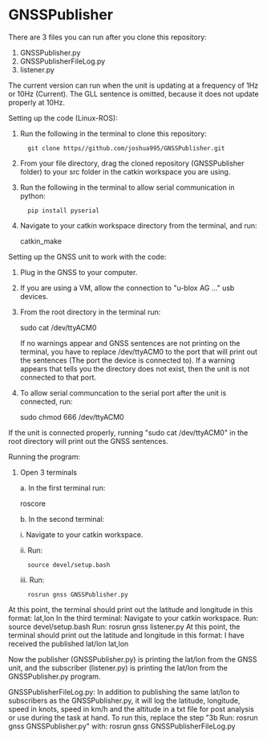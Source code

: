 # GNSSPublisher
There are 3 files you can run after you clone this repository:
1. GNSSPublisher.py
2. GNSSPublisherFileLog.py
3. listener.py
   
The current version can run when the unit is updating at a frequency of 1Hz or 10Hz (Current).
The GLL sentence is omitted, because it does not update properly at 10Hz.

Setting up the code (Linux-ROS):
1. Run the following in the terminal to clone this repository:
   
         git clone https//github.com/joshua995/GNSSPublisher.git
   
3. From your file directory, drag the cloned repository (GNSSPublisher folder) to your src folder in the catkin workspace you are using.
4. Run the following in the terminal to allow serial communication in python:
   
         pip install pyserial
   
6. Navigate to your catkin workspace directory from the terminal, and run:
   
      catkin_make
   
Setting up the GNSS unit to work with the code:

1. Plug in the GNSS to your computer.
3. If you are using a VM, allow the connection to "u-blox AG ..." usb devices.
4. From the root directory in the terminal run:
  
   sudo cat /dev/ttyACM0 

   If no warnings appear and GNSS sentences are not printing on the terminal, you have to replace /dev/ttyACM0 to the port that will print out the sentences (The port the device is connected to). If a warning appears that tells you the directory does not exist, then the unit is not connected to that port.
6. To allow serial communcation to the serial port after the unit is connected, run:
  
   sudo chmod 666 /dev/ttyACM0
   
If the unit is connected properly, running "sudo cat /dev/ttyACM0" in the root directory will print out the GNSS sentences.

Running the program:
1. Open 3 terminals
   
   a. In the first terminal run:

      roscore
   
   b. In the second terminal:
   
      i. Navigate to your catkin workspace.
   
      ii. Run:
   
         source devel/setup.bash
   
      iii. Run:
   
         rosrun gnss GNSSPublisher.py
   
At this point, the terminal should print out the latitude and longitude in this format: lat,lon
In the third terminal:
Navigate to your catkin workspace.
Run: source devel/setup.bash
Run: rosrun gnss listener.py
At this point, the terminal should print out the latitude and longitude in this format: I have received the published lat/lon lat,lon

Now the publisher (GNSSPublisher.py) is printing the lat/lon from the GNSS unit, and the subscriber (listener.py) is printing the lat/lon from the GNSSPublisher.py program.

GNSSPublisherFileLog.py: In addition to publishing the same lat/lon to subscribers as the GNSSPublisher.py, it will log the latitude, longitude, speed in knots, speed in km/h and the altitude in a txt file for post analysis or use during the task at hand. To run this, replace the step "3b Run: rosrun gnss GNSSPublisher.py" with: rosrun gnss GNSSPublisherFileLog.py


